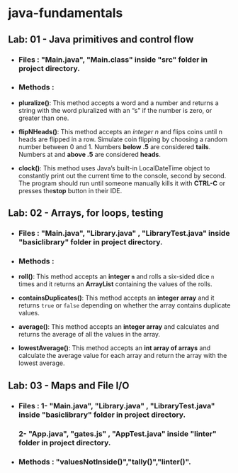 # java-fundamentals

## **Lab: 01 - Java primitives and control flow**

- ### **Files : "Main.java", "Main.class" inside "src" folder in project directory.**

- ### **Methods :**

* **pluralize()**:  This method accepts a word and a number and returns a string with the word pluralized with an “s” if the number is zero, or greater than one.

* **flipNHeads()**: This method accepts an *integer n* and flips coins until n heads are flipped in a row. Simulate coin flipping by choosing a random number between 0 and 1. Numbers **below .5** are considered **tails**. Numbers at and **above .5** are considered **heads**.

* **clock()**:  This method uses Java’s built-in LocalDateTime object to constantly print out the current time to the console, second by second. The program should run until someone manually kills it with **CTRL-C** or presses the**stop** button in their IDE.





## **Lab: 02 - Arrays, for loops, testing**

- ### **Files : "Main.java", "Library.java" , "LibraryTest.java" inside "basiclibrary" folder in project directory.**

- ### **Methods :**

* **roll()**: This method accepts an **integer `n`** and rolls a six-sided dice `n` times and it returns an **ArrayList** containing the values of the rolls.

* **containsDuplicates()**: This method accepts an **integer array** and it returns `true` or `false` depending on whether the array contains duplicate values.

*  **average()**: This method accepts an **integer array** and calculates and returns the average of all the values in the array.

* **lowestAverage()**: This method accepts an **int array of arrays** and  calculate the average value for each array and return the array with the lowest average.



## **Lab: 03 - Maps and File I/O**

- ### **Files : 1- "Main.java", "Library.java" , "LibraryTest.java" inside "basiclibrary" folder in project directory.**
  ### **2- "App.java", "gates.js" , "AppTest.java" inside "linter" folder in project directory.**
- ### **Methods : "valuesNotInside()","tally()","linter()".**

